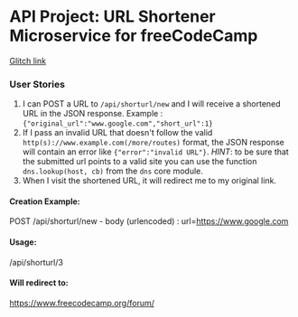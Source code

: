 # API Project: URL Shortener Microservice for freeCodeCamp

[Glitch link](https://shortererurl.glitch.me/)

### User Stories

1. I can POST a URL to `/api/shorturl/new` and I will receive a shortened URL in the JSON response. Example : `{"original_url":"www.google.com","short_url":1}`
2. If I pass an invalid URL that doesn't follow the valid `http(s)://www.example.com(/more/routes)` format, the JSON response will contain an error like `{"error":"invalid URL"}`. _HINT_: to be sure that the submitted url points to a valid site you can use the function `dns.lookup(host, cb)` from the `dns` core module.
3. When I visit the shortened URL, it will redirect me to my original link.

#### Creation Example:

POST /api/shorturl/new - body (urlencoded) : url=https://www.google.com

#### Usage:

/api/shorturl/3

#### Will redirect to:

https://www.freecodecamp.org/forum/
